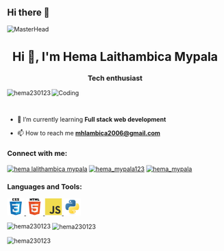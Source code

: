 ## Hi there 👋
![MasterHead](https://media1.giphy.com/headers/GitHub/w8ZJLtJbmuph.gif)
<h1 align="center">Hi 👋, I'm Hema Laithambica Mypala</h1>
<h3 align="center">Tech enthusiast</h3>
<img align="right" alt="Coding" width="400" src="https://mir-s3-cdn-cf.behance.net/project_modules/disp/601014116770475.6068beff4640a.gif">


<p align="left"> <img src="https://komarev.com/ghpvc/?username=hema230123&label=Profile%20views&color=0e75b6&style=flat" alt="hema230123" /> </p>

<p align="left"> <a href="https://twitter.com/" target="blank"><img src="https://img.shields.io/twitter/follow/?logo=twitter&style=for-the-badge" alt="" /></a> </p>

- 🌱 I’m currently learning **Full stack web development**

- 📫 How to reach me **mhlambica2006@gmail.com**

<h3 align="left">Connect with me:</h3>
<p align="left">
<a href="https://linkedin.com/in/hema lalithambica mypala" target="blank"><img align="center" src="https://raw.githubusercontent.com/rahuldkjain/github-profile-readme-generator/master/src/images/icons/Social/linked-in-alt.svg" alt="hema lalithambica mypala" height="30" width="40" /></a>
<a href="https://www.codechef.com/users/hema_mypala123" target="blank"><img align="center" src="https://cdn.jsdelivr.net/npm/simple-icons@3.1.0/icons/codechef.svg" alt="hema_mypala123" height="30" width="40" /></a>
<a href="https://www.leetcode.com/hema_mypala" target="blank"><img align="center" src="https://raw.githubusercontent.com/rahuldkjain/github-profile-readme-generator/master/src/images/icons/Social/leet-code.svg" alt="hema_mypala" height="30" width="40" /></a>
</p>

<h3 align="left">Languages and Tools:</h3>
<p align="left"> <a href="https://www.w3schools.com/css/" target="_blank" rel="noreferrer"> <img src="https://raw.githubusercontent.com/devicons/devicon/master/icons/css3/css3-original-wordmark.svg" alt="css3" width="40" height="40"/> </a> <a href="https://www.w3.org/html/" target="_blank" rel="noreferrer"> <img src="https://raw.githubusercontent.com/devicons/devicon/master/icons/html5/html5-original-wordmark.svg" alt="html5" width="40" height="40"/> </a> <a href="https://developer.mozilla.org/en-US/docs/Web/JavaScript" target="_blank" rel="noreferrer"> <img src="https://raw.githubusercontent.com/devicons/devicon/master/icons/javascript/javascript-original.svg" alt="javascript" width="40" height="40"/> </a> <a href="https://www.python.org" target="_blank" rel="noreferrer"> <img src="https://raw.githubusercontent.com/devicons/devicon/master/icons/python/python-original.svg" alt="python" width="40" height="40"/> </a> </p>

<p><img align="left" src="https://github-readme-stats.vercel.app/api/top-langs?username=hema230123&show_icons=true&locale=en&layout=compact" alt="hema230123" /></p>

<p>&nbsp;<img align="center" src="https://github-readme-stats.vercel.app/api?username=hema230123&show_icons=true&locale=en" alt="hema230123" /></p>

<p><img align="center" src="https://github-readme-streak-stats.herokuapp.com/?user=hema230123&" alt="hema230123" /></p>
